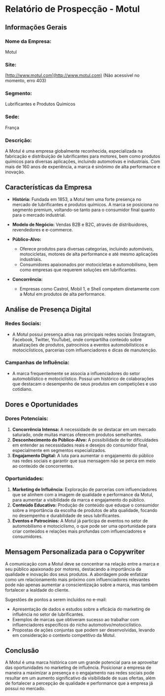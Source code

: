 # Relatório de Prospecção - Motul

## Informações Gerais

### Nome da Empresa: 
Motul

### Site:
[http://www.motul.com](http://www.motul.com) (Não acessível no momento, erro 403)

### Segmento:
Lubrificantes e Produtos Químicos

### Sede:
França

### Descrição:
A Motul é uma empresa globalmente reconhecida, especializada na fabricação e distribuição de lubrificantes para motores, bem como produtos químicos para diversas aplicações, incluindo automotivas e industriais. Com mais de 160 anos de experiência, a marca é sinônimo de alta performance e inovação.

## Características da Empresa

- **História:** Fundada em 1853, a Motul tem uma forte presença no mercado de lubrificantes e produtos químicos. A marca se posiciona no segmento premium, voltando-se tanto para o consumidor final quanto para o mercado industrial.

- **Modelo de Negócio:** Vendas B2B e B2C, através de distribuidores, revendedores e e-commerce.

- **Público-Alvo:** 
  - Oferece produtos para diversas categorias, incluindo automóveis, motocicletas, motores de alta performance e até mesmo aplicações industriais.
  - Consumidores apaixonados por motocicletas e automobilismo, bem como empresas que requerem soluções em lubrificantes.

- **Concorrência:** 
  - Empresas como Castrol, Mobil 1, e Shell competem diretamente com a Motul em produtos de alta performance.

## Análise de Presença Digital

### Redes Sociais:
- A Motul possui presença ativa nas principais redes sociais (Instagram, Facebook, Twitter, YouTube), onde compartilha conteúdo sobre atualizações de produtos, patrocínios a eventos automobilísticos e motociclísticos, parcerias com influenciadores e dicas de manutenção.

### Campanhas de Influência:
- A marca frequentemente se associa a influenciadores do setor automobilístico e motociclístico. Possui um histórico de colaborações que destacam o desempenho de seus produtos em competições e uso cotidiano.

## Dores e Oportunidades

### Dores Potenciais:
1. **Concorrência Intensa:** A necessidade de se destacar em um mercado saturado, onde muitas marcas oferecem produtos semelhantes.
2. **Desconhecimento do Público-Alvo:** A possibilidade de ter dificuldades em entender as necessidades reais e desejos do consumidor final, especialmente em segmentos especializados.
3. **Engajamento Digital:** A luta para aumentar o engajamento do público nas redes sociais e garantir que sua mensagem não se perca em meio ao conteúdo de concorrentes.

### Oportunidades:
1. **Marketing de Influência:** Exploração de parcerias com influenciadores que se alinhem com a imagem de qualidade e performance da Motul, para aumentar a visibilidade da marca e engajamento do público.
2. **Conteúdo Educativo:** Produção de conteúdo que eduque o consumidor sobre a importância da escolha de produtos de alta qualidade, focando no desempenho e durabilidade de seus lubrificantes.
3. **Eventos e Patrocínios:** A Motul já participa de eventos no setor de automobilismo e motociclismo, o que pode ser uma oportunidade para criar conteúdos e relações mais profundas com influenciadores e consumidores.

## Mensagem Personalizada para o Copywriter

A comunicação com a Motul deve se concentrar na relação entre a marca e seu público apaixonado por motores, destacando a importância da qualidade e inovação dos seus produtos. A abordagem pode enfatizar como um relacionamento mais próximo com influenciadores relevantes pode não apenas aumentar a conscientização sobre a marca, mas também fortalecer a lealdade do cliente.

Sugestões de pontos a serem incluídos no e-mail:
- Apresentação de dados e estudos sobre a eficácia do marketing de influência no setor de lubrificantes.
- Exemplos de marcas que obtiveram sucesso ao trabalhar com influenciadores específicos do nicho automotivo/motociclístico.
- Propostas de ações conjuntas que podem ser desenvolvidas, levando em consideração o contexto competitivo da Motul.

## Conclusão

A Motul é uma marca histórica com um grande potencial para se aproveitar das oportunidades no marketing de influência. Posicionar a empresa de maneira a maximizar a presença e o engajamento nas redes sociais pode resultar em um aumento significativo da visibilidade de suas ofertas, além de fortalecer a percepção de qualidade e performance que a empresa já possui no mercado.